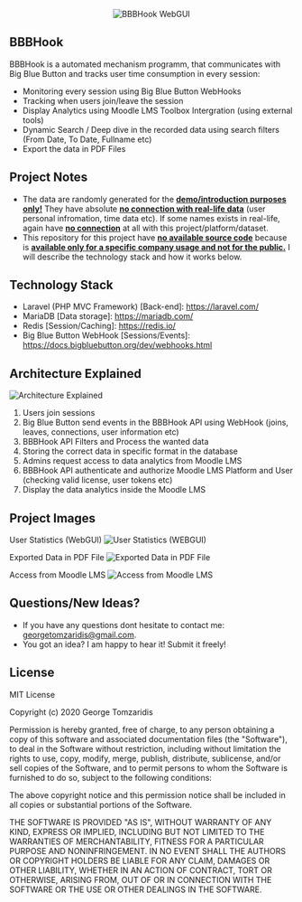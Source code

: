 <p align="center">
<img src="https://raw.githubusercontent.com/georgetomzaridis/bbbhook-bigbluebutton/main/bbbhook-sh1.png" alt="BBBHook WebGUI"
</p>
  
## BBBHook

BBBHook is a automated mechanism programm, that communicates with Big Blue Button and tracks user time consumption in every session:
- Monitoring every session using Big Blue Button WebHooks
- Tracking when users join/leave the session
- Display Analytics using Moodle LMS Toolbox Intergration (using external tools)
- Dynamic Search / Deep dive in the recorded data using search filters (From Date, To Date, Fullname etc)
- Export the data in PDF Files

## Project Notes
- The data are randomly generated for the <ins>**demo/introduction purposes only!**</ins> They have absolute <ins>**no connection with real-life data**</ins> (user personal infromation, time data etc). If some names exists in real-life, again have <ins>**no connection**</ins> at all with this project/platform/dataset.
- This repository for this project have <ins>**no available source code**</ins> because is <ins>**available only for a specific company usage and not for the public.</ins>** I will describe the technology stack and how it works below.

## Technology Stack
 - Laravel (PHP MVC Framework) [Back-end]: https://laravel.com/
 - MariaDB [Data storage]: https://mariadb.com/
 - Redis [Session/Caching]: https://redis.io/
 - Big Blue Button WebHook [Sessions/Events]: https://docs.bigbluebutton.org/dev/webhooks.html
 
## Architecture Explained
<img src="https://raw.githubusercontent.com/georgetomzaridis/bbbhook-bigbluebutton/main/bbbhook-architecture-explained-diagram.png" alt="Architecture Explained">

1) Users join sessions
2) Big Blue Button send events in the BBBHook API using WebHook (joins, leaves, connections, user information etc)
3) BBBHook API Filters and Process the wanted data
4) Storing the correct data in specific format in the database
5) Admins request access to data analytics from Moodle LMS
6) BBBHook API authenticate and authorize Moodle LMS Platform and User (checking valid license, user tokens etc)
7) Display the data analytics inside the Moodle LMS

## Project Images
User Statistics (WebGUI)
<img src="https://raw.githubusercontent.com/georgetomzaridis/bbbhook-bigbluebutton/main/bbbhook-sh2.png" alt="User Statistics (WEBGUI)">

Exported Data in PDF File
<img src="https://raw.githubusercontent.com/georgetomzaridis/bbbhook-bigbluebutton/main/bbbhook-sh3.png" alt="Exported Data in PDF File">

Access from Moodle LMS
<img src="https://raw.githubusercontent.com/georgetomzaridis/bbbhook-bigbluebutton/main/bbbhook-sh4.png" alt="Access from Moodle LMS">

## Questions/New Ideas?

- If you have any questions dont hesitate to contact me: georgetomzaridis@gmail.com.
- You got an idea? I am happy to hear it! Submit it freely!

## License

MIT License

Copyright (c) 2020 George Tomzaridis

Permission is hereby granted, free of charge, to any person obtaining a copy
of this software and associated documentation files (the "Software"), to deal
in the Software without restriction, including without limitation the rights
to use, copy, modify, merge, publish, distribute, sublicense, and/or sell
copies of the Software, and to permit persons to whom the Software is
furnished to do so, subject to the following conditions:

The above copyright notice and this permission notice shall be included in all
copies or substantial portions of the Software.

THE SOFTWARE IS PROVIDED "AS IS", WITHOUT WARRANTY OF ANY KIND, EXPRESS OR
IMPLIED, INCLUDING BUT NOT LIMITED TO THE WARRANTIES OF MERCHANTABILITY,
FITNESS FOR A PARTICULAR PURPOSE AND NONINFRINGEMENT. IN NO EVENT SHALL THE
AUTHORS OR COPYRIGHT HOLDERS BE LIABLE FOR ANY CLAIM, DAMAGES OR OTHER
LIABILITY, WHETHER IN AN ACTION OF CONTRACT, TORT OR OTHERWISE, ARISING FROM,
OUT OF OR IN CONNECTION WITH THE SOFTWARE OR THE USE OR OTHER DEALINGS IN THE
SOFTWARE.
